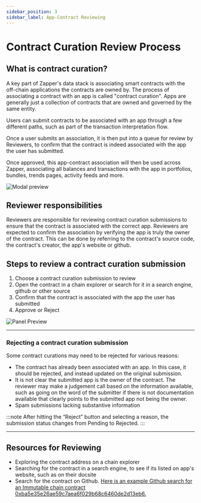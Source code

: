 ```yaml
---
sidebar_position: 3
sidebar_label: App-Contract Reviewing
---
```


# Contract Curation Review Process

## What is contract curation?

A key part of Zapper's data stack is associating smart contracts with the off-chain applications the contracts are owned by. The process of associating a contract with an app is called "contract curation". Apps are generally just a collection of contracts that are owned and governed by the same entity.

Users can submit contracts to be associated with an app through a few different paths, such as part of the transaction interpretation flow.

Once a user submits an association, it is then put into a queue for review by Reviewers, to confirm that the contract is indeed associated with the app the user has submitted.

Once approved, this app-contract association will then be used across Zapper, associating all balances and transactions with the app in portfolios, bundles, trends pages, activity feeds and more.

![Modal preview](/img/assets/review-apps-all.png)

## Reviewer responsibilities

Reviewers are responsible for reviewing contract curation submissions to ensure that the contract is associated with the correct app. Reviewers are expected to confirm the association by verifying the app is truly the owner of the contract. This can be done by referring to the contract's source code, the contract's creator, the app's website or github.

## Steps to review a contract curation submission

1. Choose a contract curation submission to review
2. Open the contract in a chain explorer or search for it in a search engine, github or other source
3. Confirm that the contract is associated with the app the user has submitted
4. Approve or Reject

![Panel Preview](/img/assets/review-apps-modal.png)

---

### Rejecting a contract curation submission

Some contract curations may need to be rejected for various reasons:

- The contract has already been associated with an app. In this case, it should be rejected, and instead updated on the original submission.
- It is not clear the submitted app is the owner of the contract. The reviewer may make a judgement call based on the information available, such as going on the word of the submitter if there is not documentation available that clearly points to the submitted app not being the owner.
- Spam submissions lacking substantive information

:::note
After hitting the “Reject” button and selecting a reason, the submission status changes from Pending to Rejected.
:::

---

## Resources for Reviewing

- Exploring the contract address on a chain explorer
- Searching for the contract in a search engine, to see if its listed on app's website, such as on their docsite
- Search for the contract on Github. [Here is an example Github search for an Immutable chain contract 0xba5e35e26ae59c7aea6f029b68c6460de2d13eb6.](https://github.com/search?q=0xba5e35e26ae59c7aea6f029b68c6460de2d13eb6&type=code)
